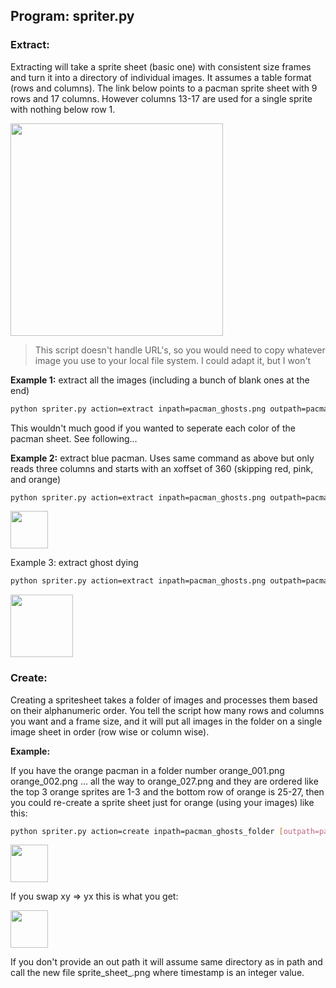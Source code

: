 
## Program: spriter.py

### Extract: 

Extracting will take a sprite sheet (basic one) with consistent size frames and turn it into a directory of individual images. It assumes a table format (rows and columns). The link below points to a pacman sprite sheet with 9 rows and 17 columns. However columns 13-17 are used for a single sprite with nothing below row 1. 

<img src="https://cs.msutexas.edu/~griffin/zcloud/zcloud-files/pacman_ghosts.png" width="340">


>This script doesn't handle URL's, so you would need to copy whatever image you use to your local file system. I could adapt it, but I won't

**Example 1:**  extract all the images (including a bunch of blank ones at the end)

```bash        
python spriter.py action=extract inpath=pacman_ghosts.png outpath=pacman_ghosts_folder name=pacman_images rows=9 cols=17 frame_width=40 frame_height=40 direction=xy
```

This wouldn't much good if you wanted to seperate each color of the pacman sheet. See following...
    
**Example 2:** extract blue pacman. Uses same command as above but only reads three columns  and starts with an xoffset of 360 (skipping red, pink, and orange)

```bash        
python spriter.py action=extract inpath=pacman_ghosts.png outpath=pacman_bluefolder name=pacman_blue rows=9 cols=3 frame_width=40 frame_height=40 direction=xy xoffset=120
```

<img src="https://cs.msutexas.edu/~griffin/zcloud/zcloud-files/pacman_spritesheet_xydir.png" width="60" >

Example 3: extract ghost dying

```bash        
python spriter.py action=extract inpath=pacman_ghosts.png outpath=pacman_ghosts_foldername=pacman_pink rows=1 cols=5 frame_width=40 frame_height=40 direction=xy xoffset=480
```

<img src="https://cs.msutexas.edu/~griffin/zcloud/zcloud-files/pacman_spritesheet_die.png"  width="100">


### Create:

Creating a spritesheet takes a folder of images and processes them based on their alphanumeric order.  You tell the script how many rows and columns you want and a frame size, and it will put all images in the folder on a single image sheet in order (row wise or column wise). 

**Example:**
    
If you have the orange pacman in a folder number orange_001.png orange_002.png ... all the way to orange_027.png and they are ordered like the top 3 orange sprites are 1-3 and the bottom row  of orange is 25-27, then you could re-create a sprite sheet just for orange (using your images) like this:
        
```bash
python spriter.py action=create inpath=pacman_ghosts_folder [outpath=pacman_ghosts_folder] name=pacman_orange_sprite.png rows=9 cols=3 frame_width=40 frame_height=40 direction=xy
```

<img src="https://cs.msutexas.edu/~griffin/zcloud/zcloud-files/pacman_spritesheet_xydir.png" width="60" >

If you swap xy => yx this is what you get:

<img src="https://cs.msutexas.edu/~griffin/zcloud/zcloud-files/pacman_spritesheet_yxdir.png" width="60" >

If you don't provide an out path it will assume same directory as in path and call the new file sprite_sheet_<timestamp>.png  where timestamp is an integer value.

